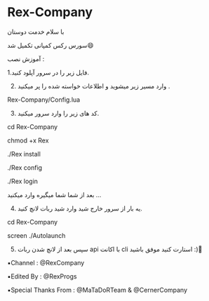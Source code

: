 # Rex-Company
با سلام خدمت دوستان 

سورس رکس کمپانی تکمیل شد😄

آموزش نصب :

 1.فایل زیر را در سرور آپلود کنید.
 
 2. وارد مسیر‌ زیر میشوید و اطلاعات خواسته شده را پر میکنید .
 
Rex-Company/Config.lua

 3. کد های زیر را وارد سرور میکنید.
 
cd Rex-Company

chmod +x Rex

./Rex install

./Rex config

./Rex login

بعد از شما شما میگیره وارد میکنید ...

 4. یه بار از سرور خارج شید وارد شید ربات لانچ کنید. 
 
cd Rex-Company 

screen ./Autolaunch

 5. سپس بعد از لانچ شدن ربات api با اکانت cli استارت کنید موفق باشید :)🖤
 
▪️Channel : @RexCompany

▪️Edited By : @RexProgs 

▪️Special Thanks From : @MaTaDoRTeam & @CernerCompany
